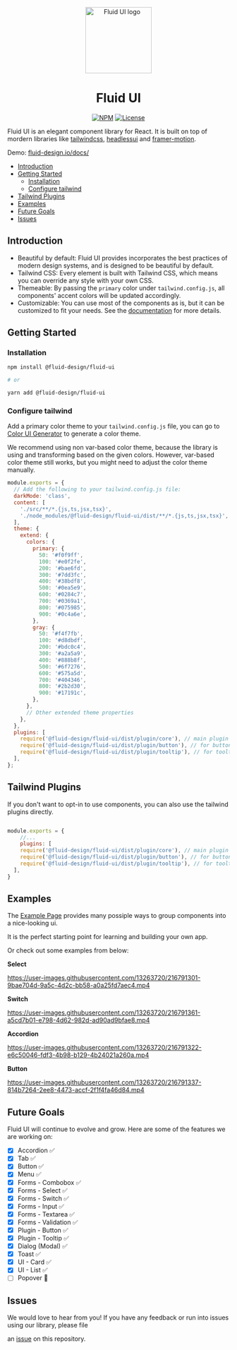 <!-- markdownlint-disable-next-line -->
<p align="center">
  <a href="https://fluid-design.io/docs/" rel="noopener" target="_blank"><img width="150" src="https://user-images.githubusercontent.com/13263720/205263424-c7458db9-a1ea-4b7c-8c0b-cfdc811fb5f4.png" alt="Fluid UI logo"></a>
</p>

<h1 align="center">Fluid UI</h1>

<div align="center">

[![NPM](https://img.shields.io/npm/v/@fluid-design/fluid-ui.svg)](https://www.npmjs.com/package/@fluid-design/fluid-ui)
[![License](https://img.shields.io/badge/license-MIT-blue.svg)](https://github.com/fluid-design-io/fluid-ui/blob/main/LICENSE)

</div>

Fluid UI is an elegant component library for React. It is built on top of mordern libraries like [tailwindcss](https://tailwindcss.com/), [headlessui](https://headlessui.dev/) and [framer-motion](https://www.framer.com/motion/).

Demo: [fluid-design.io/docs/](https://fluid-design.io/docs/)

- [Introduction](#introduction)
- [Getting Started](#getting-started)
  - [Installation](#installation)
  - [Configure tailwind](#configure-tailwind)
- [Tailwind Plugins](#tailwind-plugins)
- [Examples](#examples)
- [Future Goals](#future-goals)
- [Issues](#issues)

## Introduction

- Beautiful by default: Fluid UI provides incorporates the best practices of modern design systems, and is designed to be beautiful by default.
- Tailwind CSS: Every element is built with Tailwind CSS, which means you can override any style with your own CSS.
- Themeable: By passing the `primary` color under `tailwind.config.js`, all components' accent colors will be updated accordingly.
- Customizable: You can use most of the components as is, but it can be customized to fit your needs. See the [documentation](https://fluid-design.io/docs/) for more details.

##  Getting Started

### Installation

```bash
npm install @fluid-design/fluid-ui

# or

yarn add @fluid-design/fluid-ui
```

### Configure tailwind

Add a primary color theme to your `tailwind.config.js` file,
you can go to [Color UI Generator](https://fluid-color.vercel.app/) to generate a color theme.

We recommend using non var-based color theme, because the library is using and transforming based on the given colors.
However, var-based color theme still works, but you might need to adjust the color theme manually.

```js tailwind.config.js
module.exports = {
  // Add the following to your tailwind.config.js file:
  darkMode: 'class',
  content: [
    './src/**/*.{js,ts,jsx,tsx}',
    './node_modules/@fluid-design/fluid-ui/dist/**/*.{js,ts,jsx,tsx}',
  ],
  theme: {
    extend: {
      colors: {
        primary: {
          50: '#f0f9ff',
          100: '#e0f2fe',
          200: '#bae6fd',
          300: '#7dd3fc',
          400: '#38bdf8',
          500: '#0ea5e9',
          600: '#0284c7',
          700: '#0369a1',
          800: '#075985',
          900: '#0c4a6e',
        },
        gray: {
          50: '#f4f7fb',
          100: '#d8dbdf',
          200: '#bdc0c4',
          300: '#a2a5a9',
          400: '#888b8f',
          500: '#6f7276',
          600: '#575a5d',
          700: '#404346',
          800: '#2b2d30',
          900: '#17191c',
        },
      },
      // Other extended theme properties
    },
  },
  plugins: [
    require('@fluid-design/fluid-ui/dist/plugin/core'), // main plugin
    require('@fluid-design/fluid-ui/dist/plugin/button'), // for button component
    require('@fluid-design/fluid-ui/dist/plugin/tooltip'), // for tooltip component
  ],
};
```

## Tailwind Plugins

If you don't want to opt-in to use components, you can also use the tailwind plugins directly.

```js tailwind.config.js

module.exports = {
    //...
    plugins: [
    require('@fluid-design/fluid-ui/dist/plugin/core'), // main plugin
    require('@fluid-design/fluid-ui/dist/plugin/button'), // for button component
    require('@fluid-design/fluid-ui/dist/plugin/tooltip'), // for tooltip component
  ],
}
```

##  Examples

The [Example Page](http://fluid-design.io/docs/examples) provides many possiple ways to group components into a nice-looking ui.

It is the perfect starting point for learning and building your own app.

Or check out some examples from below:

**Select**

https://user-images.githubusercontent.com/13263720/216791301-9bae704d-9a5c-4d2c-bb58-a0a25fd7aec4.mp4

**Switch**

https://user-images.githubusercontent.com/13263720/216791361-a5cd7b01-e798-4d62-982d-ad90ad9bfae8.mp4

**Accordion**

https://user-images.githubusercontent.com/13263720/216791322-e6c50046-fdf3-4b98-b129-4b24021a260a.mp4

**Button**

https://user-images.githubusercontent.com/13263720/216791337-814b7264-2ee8-4473-accf-2f1f4fa46d84.mp4



##  Future Goals

Fluid UI will continue to evolve and grow. Here are some of the features we are working on:

- [x] Accordion ✅
- [x] Tab ✅
- [x] Button ✅
- [x] Menu ✅
- [x] Forms - Combobox ✅
- [x] Forms - Select ✅
- [x] Forms - Switch ✅
- [x] Forms - Input ✅
- [x] Forms - Textarea ✅
- [x] Forms - Validation ✅
- [x] Plugin - Button ✅
- [x] Plugin - Tooltip ✅
- [x] Dialog (Modal) ✅
- [x] Toast ✅
- [x] UI - Card  ✅
- [x] UI - List  ✅
- [ ] Popover 🚧

## Issues

We would love to hear from you! If you have any feedback or run into issues using our library, please file

an [issue](https://github.com/fluid-design-io/fluid/issues/new) on this repository.

